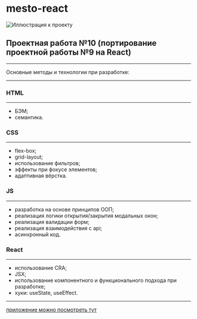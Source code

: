 # mesto-react

![Иллюстрация к проекту]('../src/images/mesto-for-readme.png')

## Проектная работа №10 (портирование проектной работы №9 на React)

---

Основные методы и технологии при разработке:

---

### HTML
---
- БЭМ;
- семантика.

### CSS
---
- flex-box;
- grid-layout;
- использование фильтров;
- эффекты при фокусе элементов;
- адаптивная вёрстка.

### JS
---
- разработка на основе принципов ООП;
- реализация логики открытия/закрытия модальных окон;
- реализация валидации форм;
- реализация взаимодействия с api;
- асинхронный код.

### React
---
- использование CRA;
- JSX;
- использование компонентного и функционального подхода при разработке;
- хуки: useState, useEffect.

---

[ приложение можно посмотреть тут](https://goplomah.github.io/mesto/)